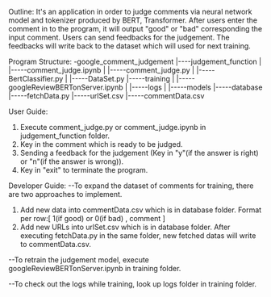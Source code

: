 Outline:
It's an application in order to judge comments via neural network model and tokenizer produced by BERT, Transformer.
After users enter the comment in to the program, it will output "good" or "bad" corresponding the input comment.
Users can send feedbacks for the judgement. 
The feedbacks will write back to the dataset which will used for next training.

Program Structure:
-google_comment_judgement
|----judgement_function
|   |-----comment_judge.ipynb
|   |-----comment_judge.py
|   |-----BertClassifier.py
|   |-----DataSet.py 
|-----training 
|   |-----googleReviewBERTonServer.ipynb
|   |-----logs
|   |-----models
|-----database
    |-----fetchData.py
    |-----urlSet.csv
    |-----commentData.csv

User Guide:
1. Execute comment_judge.py or comment_judge.ipynb in judgement_function folder. 
2. Key in the comment which is ready to be judged.
3. Sending a feedback for the judgement (Key in "y"(if the answer is right) or "n"(if the answer is wrong)).
4. Key in "exit" to terminate the program.

Developer Guide:
--To expand the dataset of comments for training, there are two approaches to implement.
1. Add new data into commentData.csv which is in database folder. Format per row:[ 1(if good) or 0(if bad) , comment ]
2. Add new URLs into urlSet.csv which is in database folder. After executing fetchData.py in the same folder, new fetched datas will write to commentData.csv.

--To retrain the judgement model, execute googleReviewBERTonServer.ipynb in training folder.

--To check out the logs while training, look up logs folder in training folder.


